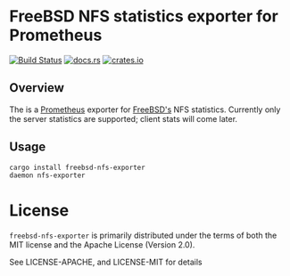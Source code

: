 # FreeBSD NFS statistics exporter for Prometheus

[![Build Status](https://api.cirrus-ci.com/github/Axcient/freebsd-nfs-exporter.svg)](https://cirrus-ci.com/github/Axcient/freebsd-nfs-exporter)
[![docs.rs](https://docs.rs/freebsd-nfs-exporter/badge.svg)](https://docs.rs/freebsd-nfs-exporter)
[![crates.io](https://img.shields.io/crates/v/freebsd-nfs-exporter.svg)](https://crates.io/crates/freebsd-nfs-exporter)

## Overview

The is a [Prometheus](http://prometheus.io) exporter for
[FreeBSD's](http://www.freebsd.org) NFS statistics.  Currently only the server
statistics are supported; client stats will come later.

## Usage

```
cargo install freebsd-nfs-exporter
daemon nfs-exporter
```

# License

`freebsd-nfs-exporter` is primarily distributed under the terms of both the MIT
license and the Apache License (Version 2.0).

See LICENSE-APACHE, and LICENSE-MIT for details
